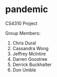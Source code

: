 pandemic
========

CS4310 Project

Group Members:

1. Chris Dural
2. Cassandra Wong
3. Jeffrey McIntire
4. Darren Goostree
5. Derrick Buckhalter
6. Don Umble
